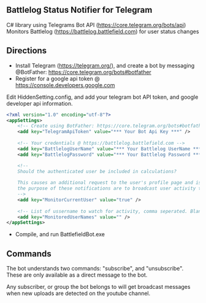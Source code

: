 ## Battlelog Status Notifier for Telegram

C# library using Telegrams Bot API (https://core.telegram.org/bots/api)
Monitors Battlelog (https://battlelog.battlefield.com) for user status changes

## Directions

* Install Telegram (https://telegram.org/), and create a bot by messaging @BotFather: https://core.telegram.org/bots#botfather
* Register for a google api token @ https://console.developers.google.com

Edit HiddenSetting.config, and add your telegram bot API token, and google developer api information.
```XML
<?xml version="1.0" encoding="utf-8"?>
<appSettings>
    <!-- Create using BotFather: https://core.telegram.org/bots#botfather -->
    <add key="TelegramApiToken" value="*** Your Bot Api Key ***" />
    
    <!-- Your credentials @ https://battlelog.battlefield.com -->
    <add key="BattlelogUserName" value="*** Your Battlelog UserName ***" />
    <add key="BattlelogPassword" value="*** Your Battlelog Password ***" />

    <!-- 
    Should the authenticated user be included in calculations? 
    
    This causes an additional request to the user's profile page and is useful if 
    the purpose of these notifications are to broadcast user activity to a group.
    -->
    <add key="MonitorCurrentUser" value="true" />
    
    <!-- List of ussername to watch for activity, comma seperated. Blank says monitor all friends, and current user. -->
    <add key="MonitoredUserNames" value="" /> 
</appSettings>
```

* Compile, and run BattlefieldBot.exe

## Commands

The bot understands two commands: "subscribe", and "unsubscribe". These are only available as a direct message to the bot.

Any subscriber, or group the bot belongs to will get broadcast messages when new uploads are detected on the youtube channel.
